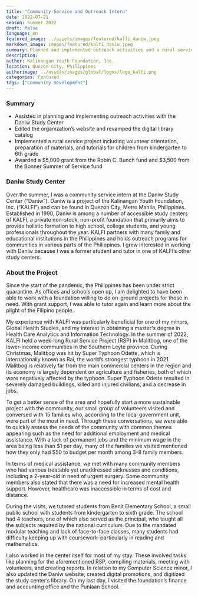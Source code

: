 ```yaml
---
title: "Community Service and Outreach Intern"
date: 2022-07-21
season: Summer 2022
draft: false
language: en
featured_image: ../assets/images/featured/kalfi_daniw.jpeg
markdown_image: images/featured/kalfi_daniw.jpeg
summary: Planned and implemented outreach activities and a rural service project with the Daniw Study Center, including volunteer orientation, preparation of materials, and tutorials for children from kindergarten to 6th grade.
description: 
author: Kalinangan Youth Foundation, Inc.
location: Quezon City, Philippines
authorimage: ../assets/images/global/logos/logo_kalfi.png
categories: Featured
tags: ["Community Development"]
---
```


### Summary

- Assisted in planning and implementing outreach activities with the Daniw Study Center
- Edited the organization’s website and revamped the digital library catalog
- Implemented a rural service project including volunteer orientation, preparation of materials, and tutorials for children from kindergarten to 6th grade
- Awarded a $5,000 grant from the Robin C. Bunch fund and $3,500 from the Bonner Summer of Service fund

### Daniw Study Center

Over the summer, I was a community service intern at the Daniw Study Center (“Daniw”). Daniw is a project of the Kalinangan Youth Foundation, Inc. (“KALFI”) and can be found in Quezon City, Metro Manila, Philippines. Established in 1990, Daniw is among a number of accessible study centers of KALFI, a private non-stock, non-profit foundation that primarily aims to provide holistic formation to high school, college students, and young professionals throughout the year. KALFI partners with many family and educational institutions in the Philippines and holds outreach programs for communities in various parts of the Philippines. I grew interested in working with Daniw because I was a former student and tutor in one of KALFI’s other study centers.

### About the Project

Since the start of the pandemic, the Philippines has been under strict quarantine. As offices and schools open up, I am delighted to have been able to work with a foundation willing to do on-ground projects for those in need. With grant support, I was able to tutor again and learn more about the plight of the Filipino people.

My experience with KALFI was particularly beneficial for one of my minors, Global Health Studies, and my interest in obtaining a master's degree in Health Care Analytics and Information Technology. In the summer of 2022, KALFI held a week-long Rural Service Project (RSP) in Malitbog, one of the lower-income communities in the Southern Leyte province. During Christmas, Malitbog was hit by Super Typhoon Odette, which is internationally known as Rai, the world’s strongest typhoon in 2021. Malitbog is relatively far from the main commercial centers in the region and its economy is largely dependent on agriculture and fisheries, both of which were negatively affected by the typhoon. Super Typhoon Odette resulted in severely damaged buildings, killed and injured civilians, and a decrease in jobs.

To get a better sense of the area and hopefully start a more sustainable project with the community, our small group of volunteers visited and conversed with 15 families who, according to the local government unit, were part of the most in need. Through these conversations, we were able to quickly assess the needs of the community with common themes appearing such as the need for additional employment and medical assistance. With a lack of permanent jobs and the minimum wage in the area being less than $1 per day, many of the families we visited mentioned how they only had $50 to budget per month among 3-8 family members.

In terms of medical assistance, we met with many community members who had various treatable yet unaddressed sicknesses and conditions, including a 2-year-old in need of urgent surgery. Some community members also stated that there was a need for increased mental health support. However, healthcare was inaccessible in terms of cost and distance. 

During the visits, we tutored students from Benit Elementary School, a small public school with students from kindergarten to sixth grade. The school had 4 teachers, one of which also served as the principal, who taught all the subjects required by the national curriculum. Due to the mandated modular teaching and lack of face-to-face classes, many students had difficulty keeping up with coursework–particularly in reading and mathematics.

I also worked in the center itself for most of my stay. These involved tasks like planning for the aforementioned RSP, compiling materials, meeting with volunteers, and creating reports. In relation to my Computer Science minor, I also updated the Daniw website, created digital promotions, and digitized the study center’s library. On my last day, I visited the foundation’s finance and accounting office and the Punlaan School.
